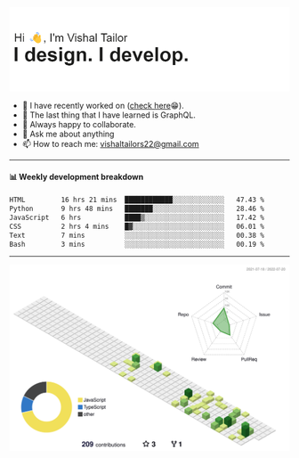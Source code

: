 ![Hi, I'm Vishal Tailor. I design. I develop.](https://github.com/vishaltailors/vishaltailors/blob/main/header.png?raw=true)

- 🔭 I have recently worked on ([check here](https://vishaltailor.com)😁).
- 🌱 The last thing that I have learned is GraphQL.
- 👯 Always happy to collaborate.
- 💬 Ask me about anything
- 📫 How to reach me: <a href="mailto:vishaltailors22@gmail.com">vishaltailors22@gmail.com</a>

<hr /> 
<h4>📊 Weekly development breakdown</h4>
<!--START_SECTION:waka-->

```text
HTML         16 hrs 21 mins  ████████████░░░░░░░░░░░░░   47.43 %
Python       9 hrs 48 mins   ███████░░░░░░░░░░░░░░░░░░   28.46 %
JavaScript   6 hrs           ████▒░░░░░░░░░░░░░░░░░░░░   17.42 %
CSS          2 hrs 4 mins    █▓░░░░░░░░░░░░░░░░░░░░░░░   06.01 %
Text         7 mins          ░░░░░░░░░░░░░░░░░░░░░░░░░   00.38 %
Bash         3 mins          ░░░░░░░░░░░░░░░░░░░░░░░░░   00.19 %
```

<!--END_SECTION:waka-->
<hr /> 

![](./profile-3d-contrib/profile-green-animate.svg)
